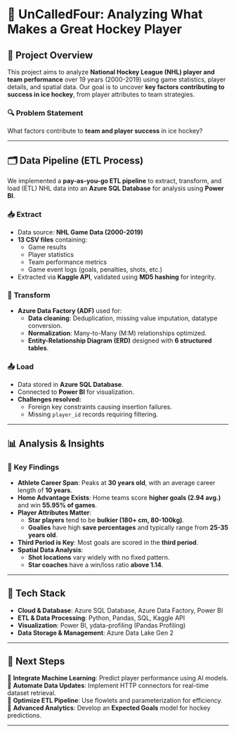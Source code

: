 # 🏒 UnCalledFour: Analyzing What Makes a Great Hockey Player

## 📖 Project Overview
This project aims to analyze **National Hockey League (NHL) player and team performance** over 19 years (2000-2019) using game statistics, player details, and spatial data. Our goal is to uncover **key factors contributing to success in ice hockey**, from player attributes to team strategies.

### 🔍 **Problem Statement**
What factors contribute to **team and player success** in ice hockey?

---

## 🗂 Data Pipeline (ETL Process)
We implemented a **pay-as-you-go ETL pipeline** to extract, transform, and load (ETL) NHL data into an **Azure SQL Database** for analysis using **Power BI**.

### 📥 **Extract**
- Data source: **NHL Game Data (2000-2019)**
- **13 CSV files** containing:
  - Game results
  - Player statistics
  - Team performance metrics
  - Game event logs (goals, penalties, shots, etc.)
- Extracted via **Kaggle API**, validated using **MD5 hashing** for integrity.

### 🔄 **Transform**
- **Azure Data Factory (ADF)** used for:
  - **Data cleaning**: Deduplication, missing value imputation, datatype conversion.
  - **Normalization**: Many-to-Many (M:M) relationships optimized.
  - **Entity-Relationship Diagram (ERD)** designed with **6 structured tables**.

### 📤 **Load**
- Data stored in **Azure SQL Database**.
- Connected to **Power BI** for visualization.
- **Challenges resolved:**
  - Foreign key constraints causing insertion failures.
  - Missing `player_id` records requiring filtering.

---

## 📊 Analysis & Insights

### 🏒 **Key Findings**
- **Athlete Career Span**: Peaks at **30 years old**, with an average career length of **10 years**.
- **Home Advantage Exists**: Home teams score **higher goals (2.94 avg.)** and win **55.95% of games**.
- **Player Attributes Matter**:
  - **Star players** tend to be **bulkier (180+ cm, 80-100kg)**.
  - **Goalies** have high **save percentages** and typically range from **25-35 years old**.
- **Third Period is Key**: Most goals are scored in the **third period**.
- **Spatial Data Analysis**:
  - **Shot locations** vary widely with no fixed pattern.
  - **Star coaches** have a win/loss ratio **above 1.14**.

---

## 📌 Tech Stack
- **Cloud & Database**: Azure SQL Database, Azure Data Factory, Power BI
- **ETL & Data Processing**: Python, Pandas, SQL, Kaggle API
- **Visualization**: Power BI, ydata-profiling (Pandas Profiling)
- **Data Storage & Management**: Azure Data Lake Gen 2

---

## 🚀 Next Steps
🔹 **Integrate Machine Learning**: Predict player performance using AI models.  
🔹 **Automate Data Updates**: Implement HTTP connectors for real-time dataset retrieval.  
🔹 **Optimize ETL Pipeline**: Use flowlets and parameterization for efficiency.  
🔹 **Advanced Analytics**: Develop an **Expected Goals** model for hockey predictions.  

---


